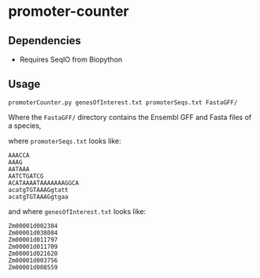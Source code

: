 # promoter-counter

## Dependencies
- Requires SeqIO from Biopython

## Usage
```
promoterCounter.py genesOfInterest.txt promoterSeqs.txt FastaGFF/
```

Where the `FastaGFF/` directory contains the Ensembl GFF and Fasta files of a species,

where `promoterSeqs.txt` looks like:
```
AAACCA
AAAG
AATAAA
AATCTGATCG
ACATAAAATAAAAAAAGGCA
acatgTGTAAAGgtatt
acatgTGTAAAGgtgaa
```

and where `genesOfInterest.txt` looks like:
```
Zm00001d002384
Zm00001d038084
Zm00001d011797
Zm00001d011709
Zm00001d021620
Zm00001d003756
Zm00001d008559
```

